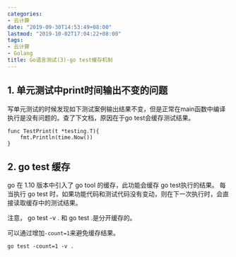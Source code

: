 ```yaml
---
categories:
- 云计算
date: "2019-09-30T14:53:49+08:00"
lastmod: "2019-10-02T17:04:22+08:00"
tags:
- 云计算
- Golang
title: Go语言测试(3)-go test缓存机制
---
```


## 1. 单元测试中print时间输出不变的问题 ##

写单元测试的时候发现如下测试案例输出结果不变，但是正常在main函数中编译执行是没有问题的。查了下文档，原因在于go test会缓存测试结果。

```
func TestPrint(t *testing.T){
    fmt.Println(time.Now())
}
```

## 2. go test 缓存 ##

go 在 1.10 版本中引入了 go tool 的缓存，此功能会缓存 go test执行的结果。 每当执行 go test 时，如果功能代码和测试代码没有变动，则在下一次执行时，会直接读取缓存中的测试结果。 

注意， go test -v . 和 go test .是分开缓存的。

可以通过增加`-count=1`来避免缓存结果。

```
go test -count=1 -v .
```